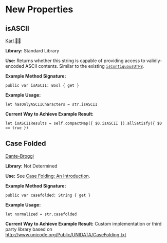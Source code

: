 # New Properties

## isASCII
[Karl 👑🦆](https://forums.swift.org/t/additional-string-processing-apis/36255/3)

**Library:** Standard Library

**Use:** Returns whether this string is capable of providing access to validly-encoded ASCII contents. Similar to the existing [`isContiguousUTF8`](https://developer.apple.com/documentation/swift/string/3201133-iscontiguousutf8).

**Example Method Signature:**
```
public var isASCII: Bool { get }
```

**Example Usage:**
```
let hasOnlyASCIICharacters = str.isASCII
```

**Current Way to Achieve Example Result:**
```
let isASCIIResults = self.compactMap({ $0.isASCII }).allSatisfy({ $0 == true })
```

## Case Folded
[Dante-Broggi](https://forums.swift.org/t/additional-string-processing-apis/36255/5)

**Library:** Not Determined

**Use:** See [Case Folding: An Introduction](https://www.w3.org/International/wiki/Case_folding).

**Example Method Signature:**
```
public var casefolded: String { get }
```

**Example Usage:**
```
let normalized = str.casefolded
```

**Current Way to Achieve Example Result:**
Custom implementation or third party library based on http://www.unicode.org/Public/UNIDATA/CaseFolding.txt




